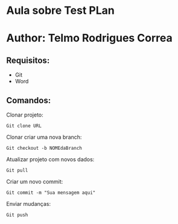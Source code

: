 # Aula sobre Test PLan
 
# Author: Telmo Rodrigues Correa

## Requisitos:
- Git 
- Word


## Comandos:
Clonar projeto:
```shell
Git clone URL
```

Clonar criar uma nova branch:
```shell
Git checkout -b NOMEdaBranch
```

Atualizar projeto com novos dados:
```shell
Git pull
```

Criar um novo commit:
```shell
Git commit -m "Sua mensagem aqui"
```

Enviar mudanças:
```shell
Git push
```